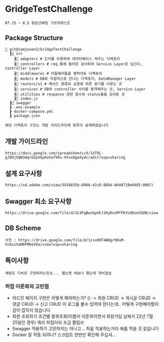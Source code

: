 # GridgeTestChallenge  
```
07.25 ~ 8.5 컴공선배팀 그릿지테스트
```

## Package Structure
```
📂 git@iamjooon2/GridgeTestChallenge
  ┣📂 src
    ┣📂 adapters # 도커를 이용하여 데이터베이스 띄우는 디렉토리
    ┣📂 controllers # req 통해 들어온 검사하여 Service Layer로 넘긴다, Controller Layer
    ┣📂 middlewares # 미들웨어들을 짱박아둔 디렉토리
    ┣📂 models # DB와 직접적으로 만나는 디렉토리, DataManager Layer
    ┣📂 routers/v1 # 메서드 종류와 요청에 따른 분기를 다루는 곳
    ┣📂 services # DB와 controller 사이를 중개해주는 곳, Service Layer
    ┣📂 utilities # response 관련 함수와 status들을 모아둔 곳
    ┣📜 index.js 
  ┣📂 swagger
  ┣ .env.example 
  ┣ docker-compose.yml
  ┣ package.json

해당 디렉토리 구조는 개발 가이드라인에 맞추어 설계하였습니다
```

## 개발 가이드라인
```
https://docs.google.com/spreadsheets/d/1kT9L-gJ9OjGQW34qrG5pVGpXoVafVRx-hFxxDgwXydc/edit?usp=sharing
```

## 설계 요구사항 
```
https://xd.adobe.com/view/5554835b-8966-41c8-888d-b648719e6485-0007/
```

## Swagger 최소 요구사항 
```
https://drive.google.com/file/d/1C4FgBwsbpUhJ1RyDxxMfFKYLO6zeC6UN/view
```

## DB Scheme
```
사진 : https://drive.google.com/file/d/1csx08T4W8gr90uM-hc6oiXaN8FM6eVOa/view?usp=sharing
```

## 특이사항
```
채팅도 디비로 구현하라는듯쓰... 웹소켓 써보나 했는데 까비깝숑
```

### 허접 이준희의 고민점
- 어드민 페이지 구현은 어떻게 해야하는가? ()
  -> 회원 CRUD
  -> 게시글 CRUD
  -> 댓글 CRUD
  -> 신고 CRUD
이 로그를 볼수 있어야 한다는데.. 어떻게 구현해야할지 감이 잡히지 않습니다
- 회원 조회하기
  조건별 중복조회(이름이 이준희이면서 회원가입 날짜가 22년 7월 25일인 경우) 쿼리 허접이라 조금 쫄림쓰
- Swagger 적용하기
  고민까지는 아니고... 처음 적용하는거라 애좀 먹을 것 같습니다
- Docker 잘 작동 되려나?
  스크립트 한번만 확인해 주십셔...
